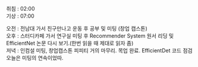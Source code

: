 취침 : 02:00  
기상 : 07:00  
  
오전 : 전남대 가서 친구만나고 운동 후 공부 및 미팅 (창업 캡스톤)  
오후 : 스터디카페 가서 연구실 미팅 후 Recommender System 원서 리딩 및 EfficientNet 논문 다시 보기.(한번 읽을 때 제대로 읽자 좀)  
저녁 : 인컴설 미팅, 창업캡스톤 피피티 거의 마무리. 목업 완료. EfficientDet 코드 점검  
오늘은 미팅의 연속이었따.
